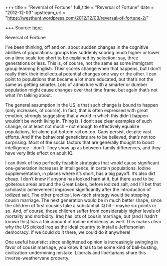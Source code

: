 +++
title = "Reversal of Fortune"
full_title = "Reversal of Fortune"
date = "2012-12-03"
upstream_url = "https://westhunt.wordpress.com/2012/12/03/reversal-of-fortune-2/"

+++
Source: [here](https://westhunt.wordpress.com/2012/12/03/reversal-of-fortune-2/).

Reversal of Fortune

I’ve been thinking, off and on, about sudden changes in the cognitive
abilities of populations: groups low suddenly scoring much higher or
lower on a time scale too short to be explained by selection: say, three
generations or less. This is, of course, not the same as some immigrant
group learning English. Their scores change when that happens, but I
don’t really think their intellectual potential changes one way or the
other. I can point to populations that became a lot more educated, but
that’s not the same as getting smarter. Lots of admixture with a smarter
or dumber population might cause changes over that time frame, but again
that’s not what I’m talking about.

The general assumption in the US is that such change is bound to happen
(only increases, of course). In fact, that is often expressed with
great emotion, strongly suggesting that a world in which this didn’t
happen wouldn’t be worth living in. Thing is, I don’t see clear
examples of such change, or at least not much – not enough to
effectively equalize populations, let alone put bottom rail on top.
Gaps persist, despite vast efforts. And if the behavioral geneticists
are to be believed, that’s not too surprising. Most of the social
factors that are generally thought to boost intelligence – don’t. They
show up as between-family differences, and they have very little effect
on adult IQ.

I can think of two perfectly feasible strategies that *would* cause
significant one-generation increases in intelligence, in certain
populations. Iodine supplementation, in places where it’s short, has a
big payoff. It’s also dirt cheap. I don’t know if anyone has looked
hard at it, but there used to be goiterous areas around the Great Lakes,
before iodized salt, and I’ll bet that scholastic achievement improved
significantly after the introduction of iodized salt. The other
practical, low-tech strategy would be stopping cousin marriage. The
next generation would be in much better shape, since the children of
first cousins take a substantial IQ hit – maybe six points or so. And,
of course, those children suffer from considerably higher levels of
mortality and morbidity. Iraq has lots of cousin marriage, but (and I
hadn’t known this) has a fair amount of iodine deficiency as well. This
makes clear why the US picked Iraq as the ideal country to install a
Jeffersonian democracy: if we could do it there, we could do it
anywhere!

One useful heuristic: since enlightened opinion is increasingly swinging
in favor of cousin marriage, you know it has to be some kind of
ball-busting, civilization-undermining mistake. Liberals and
libertarians share this inverse-weathervane property.







